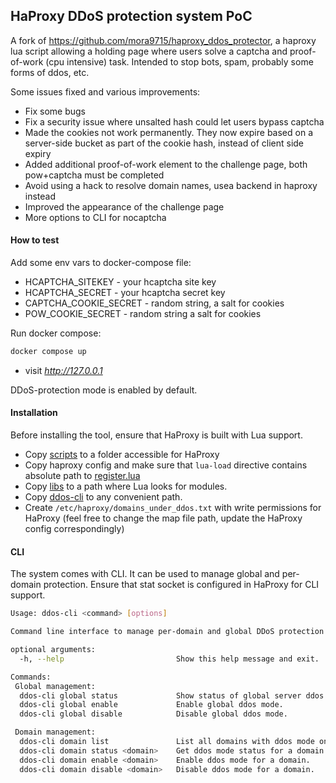 ## HaProxy DDoS protection system PoC

A fork of https://github.com/mora9715/haproxy_ddos_protector, a haproxy lua script allowing a holding page where users solve a captcha and proof-of-work (cpu intensive) task.
Intended to stop bots, spam, probably some forms of ddos, etc.

Some issues fixed and various improvements:

- Fix some bugs
- Fix a security issue where unsalted hash could let users bypass captcha
- Made the cookies not work permanently. They now expire based on a server-side bucket as part of the cookie hash, instead of client side expiry
- Added additional proof-of-work element to the challenge page, both pow+captcha must be completed
- Avoid using a hack to resolve domain names, usea backend in haproxy instead
- Improved the appearance of the challenge page
- More options to CLI for nocaptcha

#### How to test

Add some env vars to docker-compose file:

- HCAPTCHA_SITEKEY - your hcaptcha site key
- HCAPTCHA_SECRET - your hcaptcha secret key
- CAPTCHA_COOKIE_SECRET - random string, a salt for cookies
- POW_COOKIE_SECRET - random string a salt for cookies


Run docker compose:
```bash
docker compose up
```

- visit *http://127.0.0.1*

DDoS-protection mode is enabled by default.

#### Installation
Before installing the tool, ensure that HaProxy is built with Lua support.

- Copy [scripts](src/scripts) to a folder accessible for HaProxy
- Copy haproxy config and make sure that `lua-load` directive contains absolute path to [register.lua](src/scripts/register.lua)
- Copy [libs](src/libs) to a path where Lua looks for modules.
- Copy [ddos-cli](src/cli/ddos-cli) to any convenient path.
- Create `/etc/haproxy/domains_under_ddos.txt` with write permissions for HaProxy (feel free to change the map file path, update the HaProxy config correspondingly)

#### CLI
The system comes with CLI. It can be used to manage global and per-domain protection.
Ensure that stat socket is configured in HaProxy for CLI support.
```bash
Usage: ddos-cli <command> [options]

Command line interface to manage per-domain and global DDoS protection.

optional arguments:
  -h, --help                         Show this help message and exit.

Commands:
 Global management:
  ddos-cli global status             Show status of global server ddos mode.
  ddos-cli global enable             Enable global ddos mode.
  ddos-cli global disable            Disable global ddos mode.

 Domain management:
  ddos-cli domain list               List all domains with ddos mode on.
  ddos-cli domain status <domain>    Get ddos mode status for a domain.
  ddos-cli domain enable <domain>    Enable ddos mode for a domain.
  ddos-cli domain disable <domain>   Disable ddos mode for a domain.

```
